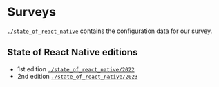 # Surveys

[`./state_of_react_native`](./state_of_react_native/) contains the configuration data for our survey.

## State of React Native editions
- 1st edition [`./state_of_react_native/2022`](./state_of_react_native/2022)
- 2nd edition [`./state_of_react_native/2023`](./state_of_react_native/2023/)
